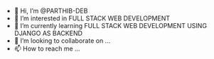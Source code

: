 - 👋 Hi, I’m @PARTHIB-DEB
- 👀 I’m interested in FULL STACK WEB DEVELOPMENT
- 🌱 I’m currently learning FULL STACK WEB DEVELOPMENT USING DJANGO AS BACKEND
- 💞️ I’m looking to collaborate on ...
- 📫 How to reach me ...

<!---
PARTHIB-DEB/PARTHIB-DEB is a ✨ special ✨ repository because its `README.md` (this file) appears on your GitHub profile.
You can click the Preview link to take a look at your changes.
--->
